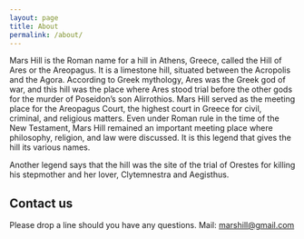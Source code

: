 ```yaml
---
layout: page
title: About
permalink: /about/
---
```


Mars Hill is the Roman name for a hill in Athens, Greece, called the Hill of Ares or the Areopagus. It is a limestone hill, situated between the Acropolis and the Agora. According to Greek mythology, Ares was the Greek god of war, and this hill was the place where Ares stood trial before the other gods for the murder of Poseidon’s son Alirrothios. Mars Hill served as the meeting place for the Areopagus Court, the highest court in Greece for civil, criminal, and religious matters. Even under Roman rule in the time of the New Testament, Mars Hill remained an important meeting place where philosophy, religion, and law were discussed. It is this legend that gives the hill its various names. 

Another legend says that the hill was the site of the trial of Orestes for killing his stepmother and her lover, Clytemnestra and Aegisthus.

## Contact us

Please drop a line should you have any questions.
Mail: marshill@gmail.com
